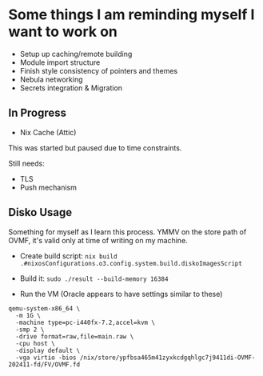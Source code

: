 # Some things I am reminding myself I want to work on

- Setup up caching/remote building
- Module import structure
- Finish style consistency of pointers and themes
- Nebula networking
- Secrets integration & Migration

## In Progress

- Nix Cache (Attic)

This was started but paused due to time constraints.

Still needs:

- TLS
- Push mechanism

## Disko Usage

Something for myself as I learn this process. YMMV on the store path of OVMF, it's valid only at time of writing on my machine.

- Create build script:
  `nix build .#nixosConfigurations.o3.config.system.build.diskoImagesScript`

- Build it:
  `sudo ./result --build-memory 16384`

- Run the VM (Oracle appears to have settings similar to these)

```
qemu-system-x86_64 \
  -m 1G \
  -machine type=pc-i440fx-7.2,accel=kvm \
  -smp 2 \
  -drive format=raw,file=main.raw \
  -cpu host \
  -display default \
  -vga virtio -bios /nix/store/ypfbsa465m41zyxkcdgqhlgc7j9411di-OVMF-202411-fd/FV/OVMF.fd
```
